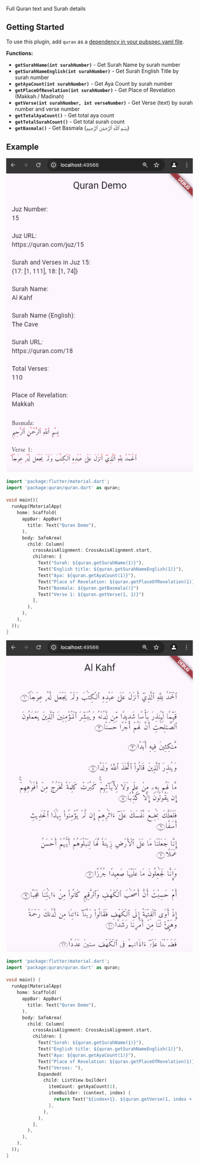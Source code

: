 Full Quran text and Surah details

## Getting Started

To use this plugin, add `quran` as a [dependency in your pubspec.yaml file](https://flutter.io/platform-plugins/).

**Functions:**

* **`getSurahName(int surahNumber)`** - Get Surah Name by surah number
* **`getSurahNameEnglish(int surahNumber)`** - Get Surah English Title by surah number
* **`getAyaCount(int surahNumber)`** - Get Aya Count by surah number
* **`getPlaceOfRevelation(int surahNumber)`** - Get Place of Revelation (Makkah / Madinah)
* **`getVerse(int surahNumber, int verseNumber)`** - Get Verse (text) by surah number and verse number
* **`getTotalAyaCount()`** - Get total aya count
* **`getTotalSurahCount()`** - Get total surah count
* **`getBasmala()`** - Get Basmala (بِسْمِ ٱللَّهِ ٱلرَّحْمَٰنِ ٱلرَّحِيمِ)


## Example
![example](https://raw.githubusercontent.com/aqeelshamz/quran/main/images/1.png)

```dart
import 'package:flutter/material.dart';
import 'package:quran/quran.dart' as quran;

void main(){
  runApp(MaterialApp(
    home: Scaffold(
      appBar: AppBar(
        title: Text("Quran Demo"),
      ),
      body: SafeArea(
        child: Column(
          crossAxisAlignment: CrossAxisAlignment.start,
          children: [
            Text("Surah: ${quran.getSurahName(1)}"),
            Text("English title: ${quran.getSurahNameEnglish(1)}"),
            Text("Aya: ${quran.getAyaCount(1)}"),
            Text("Place of Revelation: ${quran.getPlaceOfRevelation(1)}"),
            Text("Basmala: ${quran.getBasmala()}")
            Text("Verse 1: ${quran.getVerse(1, 1)}")
          ],
        ),
      ),
    ),
  ));
}
```

![example2](https://raw.githubusercontent.com/aqeelshamz/quran/main/images/2.png)

```dart
import 'package:flutter/material.dart';
import 'package:quran/quran.dart' as quran;

void main() {
  runApp(MaterialApp(
    home: Scaffold(
      appBar: AppBar(
        title: Text("Quran Demo"),
      ),
      body: SafeArea(
        child: Column(
          crossAxisAlignment: CrossAxisAlignment.start,
          children: [
            Text("Surah: ${quran.getSurahName(1)}"),
            Text("English title: ${quran.getSurahNameEnglish(1)}"),
            Text("Aya: ${quran.getAyaCount(1)}"),
            Text("Place of Revelation: ${quran.getPlaceOfRevelation(1)}"),
            Text("Verses: "),
            Expanded(
              child: ListView.builder(
                itemCount: getAyaCount(1),
                itemBuilder: (context, index) {
                  return Text("${index+1}. ${quran.getVerse(1, index + 1)}");
                },
              ),
            ),
          ],
        ),
      ),
    ),
  ));
}
```
